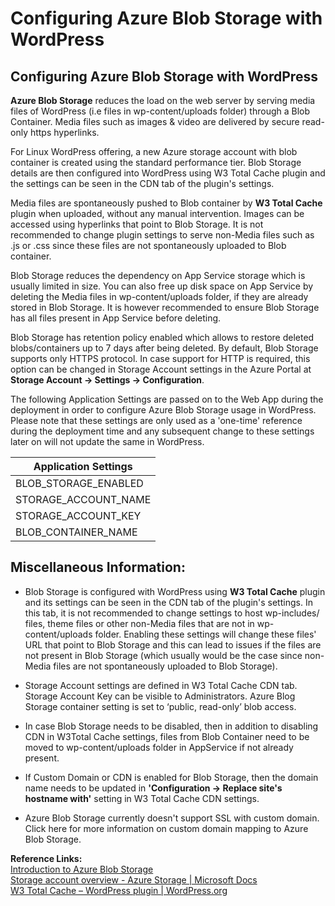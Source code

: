 # Configuring Azure Blob Storage with WordPress

## Configuring Azure Blob Storage with WordPress
**Azure Blob Storage** reduces the load on the web server by serving media files of WordPress (i.e files in wp-content/uploads folder) through a Blob Container. Media files such as images & video are delivered by secure read-only https hyperlinks. 

For Linux WordPress offering, a new Azure storage account with blob container is created using the standard performance tier. Blob Storage details are then configured into WordPress using W3 Total Cache plugin and the settings can be seen in the CDN tab of the plugin's settings. 

Media files are spontaneously pushed to Blob container by **W3 Total Cache** plugin when uploaded, without any manual intervention. Images can be accessed using hyperlinks that point to Blob Storage. It is not recommended to change plugin settings to serve non-Media files such as .js or .css since these files are not spontaneously uploaded to Blob container.

Blob Storage reduces the dependency on App Service storage which is usually limited in size. You can also free up disk space on App Service by deleting the Media files in wp-content/uploads folder, if they are already stored in Blob Storage. It is however recommended to ensure Blob Storage has all files present in App Service before deleting.

Blob Storage has retention policy enabled which allows to restore deleted blobs/containers up to 7 days after being deleted. By default, Blob Storage supports only HTTPS protocol. In case support for HTTP is required, this option can be changed in Storage Account settings in the Azure Portal at **Storage Account -> Settings -> Configuration**. 

The following Application Settings are passed on to the Web App during the deployment in order to configure Azure Blob Storage usage in WordPress. Please note that these settings are only used as a 'one-time' reference during the deployment time and any subsequent change to these settings later on will not update the same in WordPress.

|Application Settings|
|--------------------|
|BLOB_STORAGE_ENABLED|
|STORAGE_ACCOUNT_NAME|
|STORAGE_ACCOUNT_KEY |
|BLOB_CONTAINER_NAME |


## Miscellaneous Information:
- Blob Storage is configured with WordPress using **W3 Total Cache** plugin and its settings can be seen in the CDN tab of the plugin's settings. In this tab, it is not recommended to change settings to host wp-includes/ files, theme files or other non-Media files that are not in wp-content/uploads folder. Enabling these settings will change these files' URL that point to Blob Storage and this can lead to issues if the files are not present in Blob Storage (which usually would be the case since non-Media files are not spontaneously uploaded to Blob Storage).

- Storage Account settings are defined in W3 Total Cache CDN tab. Storage Account Key can be visible to Administrators.  Azure Blog Storage container setting is set to ‘public, read-only’  blob access.

- In case Blob Storage needs to be disabled, then in addition to disabling CDN in W3Total Cache settings, files from Blob Container need to be moved to wp-content/uploads folder in AppService if not already present.

- If Custom Domain or CDN is enabled for Blob Storage, then the domain name needs to be updated in **'Configuration -> Replace site's hostname with'** setting in W3 Total Cache CDN settings.

- Azure Blob Storage currently doesn't support SSL with custom domain. Click here for more information on custom domain mapping to Azure Blob Storage.


**Reference Links:**<br>
[Introduction to Azure Blob Storage](https://docs.microsoft.com/en-us/azure/storage/blobs/storage-blobs-introduction)<br>
[Storage account overview - Azure Storage | Microsoft Docs](https://docs.microsoft.com/en-us/azure/storage/common/storage-account-overview#performance-tiers)<br>
[W3 Total Cache – WordPress plugin | WordPress.org](https://wordpress.org/plugins/w3-total-cache/) <br>
